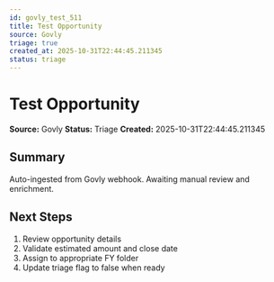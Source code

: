 ```yaml
---
id: govly_test_511
title: Test Opportunity
source: Govly
triage: true
created_at: 2025-10-31T22:44:45.211345
status: triage
---
```


# Test Opportunity

**Source:** Govly
**Status:** Triage
**Created:** 2025-10-31T22:44:45.211345

## Summary

Auto-ingested from Govly webhook. Awaiting manual review and enrichment.

## Next Steps

1. Review opportunity details
2. Validate estimated amount and close date
3. Assign to appropriate FY folder
4. Update triage flag to false when ready
